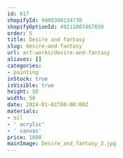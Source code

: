 ```yaml
---
id: 617
shopifyId: 9480300134730
shopifyOptionId: 49211007467850
order: 5
title: Desire and fantasy
slug: desire-and-fantasy
url: art-works/desire-and-fantasy
aliases: []
categories:
- painting
inStock: true
isVisible: true
height: 50
width: 50
date: 2024-01-01T00:00:00Z
materials:
- oil
- ' acrylic'
- ' canvas'
price: 1000
mainImage: Desire_and_fantasy_2.jpg
---
```

